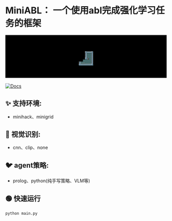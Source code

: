 # MiniABL： 一个使用abl完成强化学习任务的框架
![demo演示](assets/animation.gif)

[![Docs](https://img.shields.io/badge/Docs-Complete-green)](https://rayburstray.github.io/MiniAbl_Wiki/)
## ✨ 支持环境:
- minihack、minigrid
## 🚀 视觉识别:
- cnn、clip、none
## 🐦 agent策略:
- prolog、python(纯手写策略、VLM等)

## 🟢 快速运行
```python
python main.py
```